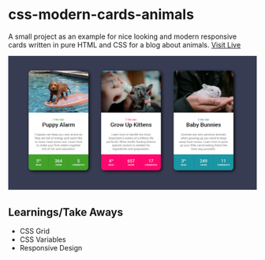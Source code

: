 # css-modern-cards-animals

A small project as an example for nice looking and modern responsive cards written in pure HTML and CSS for a blog about animals. [Visit Live](http://www.animal-cards.saschamajewsky.de)

![](/assets/demo-image.png)

## Learnings/Take Aways

- CSS Grid
- CSS Variables
- Responsive Design
